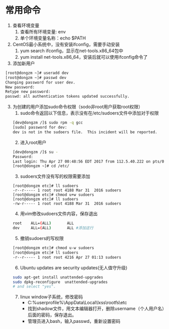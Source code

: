 # 常用命令
1. 查看环境变量
    1. 查看所有环境变量: env
    2. 单个环境变量名称：echo $PATH
2. CentOS最小系统中，没有安装ifconfig，需要手动安装
    1. yum search ifconfig，显示在net-tools.x86_64包中
    2. yum install net-tools.x86_64，安装后就可以使用ifconfig命令了
3. 添加新用户
```sh
[root@dongzm ~]# useradd dev
[root@dongzm ~]# passwd dev
Changing password for user dev.
New password: 
Retype new password: 
passwd: all authentication tokens updated successfully.
```
3. 为创建的用户添加sudo命令权限（sodo非root用户获取root权限）
    1. sudo命令返回以下信息，表示没有在/etc/sudoers文件中添加对于权限
     ```sh
     [dev@dongzm /]$ sudo rpm -q gcc
     [sudo] password for dev:
     dev is not in the sudoers file.  This incident will be reported.
    ```
    2. 进入root用户
    ```sh
    [dev@dongzm /]$ su -
    Password: 
    Last login: Thu Apr 27 00:48:56 EDT 2017 from 112.5.40.222 on pts/0
    [root@dongzm ~]# cd /etc/
    ```
    3. sudoers文件没有写的权限需要添加
    ```
    [root@dongzm etc]# ll sudoers
    -r--r----- 1 root root 4188 Mar 31  2016 sudoers
    [root@dongzm etc]# chmod u+w sudoers
    [root@dongzm etc]# ll sudoers
    -rw-r----- 1 root root 4188 Mar 31  2016 sudoers
    ```
    4. 用vim修改sudoers文件内容，保存退出
    ```sh
    root	ALL=(ALL)       ALL
    dev     ALL=(ALL)       ALL #添加这行
    ```
    5. 撤销sudoers的写权限
    ```sh
    [root@dongzm etc]# chmod u-w sudoers
    [root@dongzm etc]# ll sudoers
    -r--r----- 1 root root 4216 Apr 27 01:13 sudoers
    ```
    6. Ubuntu updates are security updates(无人值守升级)
    ```sh
    sudo apt-get install unattended-upgrades
    sudo dpkg-reconfigure  unattended-upgrades
    # and select "yes".
    ```
    7. linux window子系统，修改密码
        * C:\%userprofile%\AppData\Local\lxss\rootfs\etc
        * 找到shadow文件，用文本编辑器打开，删除username（个人用户名）后面的密码，保存退出。
        * 管理员进入bash，输入passwd，重新设置密码

